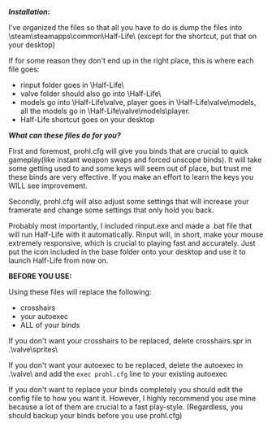 ***Installation:***

I've organized the files so that all you have to do is dump the files into \steam\steamapps\common\Half-Life\ (except for the shortcut, put that on your desktop)

If for some reason they don't end up in the right place, this is where each file goes:
- rinput folder goes in \Half-Life\
- valve folder should also go into \Half-Life\
- models go into \Half-Life\valve\, player goes in \Half-Life\valve\models\, all the models go in \Half-Life\valve\models\player. 
- Half-Life shortcut goes on your desktop

***What can these files do for you?***

First and foremost, prohl.cfg will give you binds that are crucial to quick gameplay(like instant weapon swaps and forced unscope binds). It will take some getting used to and some keys will seem out of place, but trust me these binds are very effective. If you make an effort to learn the keys you WILL see improvement.

Secondly, prohl.cfg will also adjust some settings that will increase your framerate and change some settings that only hold you back. 

Probably most importantly, I included rinput.exe and made a .bat file that will run Half-Life with it automatically. Rinput will, in short, make your mouse extremely responsive, which is crucial to playing fast and accurately. Just put the icon included in the base folder onto your desktop and use it to launch Half-Life from now on. 

**BEFORE YOU USE:**

Using these files will replace the following:
- crosshairs
- your autoexec
- ALL of your binds

If you don't want your crosshairs to be replaced, delete crosshairs.spr in .\valve\sprites\

If you don't want your autoexec to be replaced, delete the autoexec in .\valve\ and add the ```exec prohl.cfg``` line to your existing autoexec

If you don't want to replace your binds completely you should edit the config file to how you want it. However, I highly recommend you use mine because a lot of them are crucial to a fast play-style. (Regardless, you should backup your binds before you use prohl.cfg)